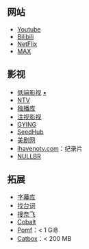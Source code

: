 ## 网站

- [Youtube](https://www.youtube.com/)
- [Bilibili](https://www.bilibili.com/)
- [NetFlix](https://www.netflix.com/)
- [MAX](https://www.max.com/)

## 影视

- [低端影视](https://ddys.pro/) [▪️](https://ddys.info/)
- [NTV](https://tv.n103.top/)
- [独播库](https://www.duboku.tv/)
- [注视影视](https://gaze.run/)
- [GYING](https://www.gying.si/)
- [SeedHub](https://seedhub.info/)
- [美剧网](https://91mjw.tv/)
- [ihavenotv.com](https://ihavenotv.com/)：纪录片
- [NULLBR](https://nullbr.online/nullbr_emby)

## 拓展

- [字幕库](http://zimuku.org/)
- [找台词](http://zhaotaici.cn/)
- [搜奈飞](https://www.sounf.com/)
- [Cobalt](https://cobalt.tools/)
- [Pomf](https://pomf2.lain.la/)：< 1 GiB
- [Catbox](https://catbox.moe/)：< 200 MB
